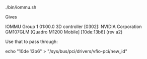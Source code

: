 ./bin/iommu.sh

Gives

IOMMU Group 1 01:00.0 3D controller [0302]: NVIDIA Corporation GM107GLM [Quadro M1200 Mobile] [10de:13b6] (rev a2)

Use that to pass through:

echo "10de 13b6" > "/sys/bus/pci/drivers/vfio-pci/new_id"

